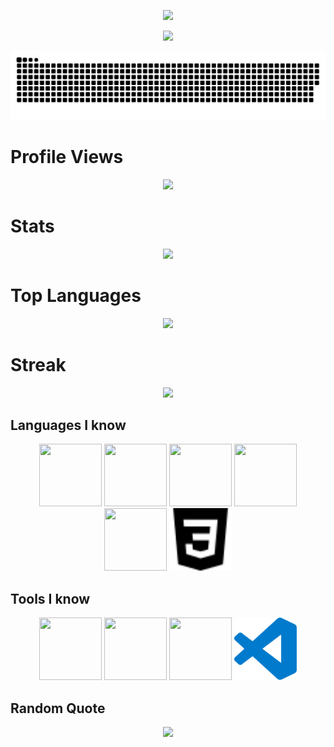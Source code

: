 <p align="center"> <img src="https://readme-typing-svg.demolab.com/?lines=Hello+World!;&color=C1CB12&size=40&center=true&repeat=false" />
<p align="center"> <img src="https://readme-typing-svg.demolab.com/?lines=~(˘▾˘~);~(˘▾˘)~;(~˘▾˘)~;~(˘▾˘)~ &color=00FFFF&size=40&center=true&duration=500" />
<p align="center"> <img src="https://github.com/FordPIU/FordPIU/blob/output/github-contribution-grid-snake-dark.svg" />

# Profile Views
<p align="center"> <img src="https://profile-counter.glitch.me/fordpiu/count.svg" />

# Stats
<p align="center"> <img src="https://github-readme-stats.vercel.app/api?username=fordpiu&show_icons=true&theme=highcontrast" />

# Top Languages
<p align="center"> <img src="https://github-readme-stats.vercel.app/api/top-langs/?username=fordpiu&layout=compact&theme=highcontrast" />

# Streak
<p align="center"> <img src="https://streak-stats.demolab.com/?user=fordpiu&background=000000&border=FFFFFF&stroke=FFFFF&ring=C1CB12&fire=00FFFF&currStreakNum=FFFFFF&sideNums=FFFFFF&sideLabels=FFFFFF&currStreakLabel=FFFFFF" />

## Languages I know
<p align="center">
<img src="https://github.com/simple-icons/simple-icons/blob/develop/icons/cplusplus.svg" width=100px height=100px></img>
<img src="https://github.com/simple-icons/simple-icons/blob/develop/icons/csharp.svg" width=100px height=100px></img>
<img src="https://github.com/simple-icons/simple-icons/blob/develop/icons/lua.svg" width=100px height=100px></img>
<img src="https://github.com/simple-icons/simple-icons/blob/develop/icons/nodedotjs.svg" width=100px height=100px></img>
<img src="https://github.com/simple-icons/simple-icons/blob/develop/icons/html5.svg" width=100px height=100px></img>
<img src="https://github.com/simple-icons/simple-icons/blob/develop/icons/css3.svg" width=100px height=100px></img>

## Tools I know
<p align="center">
<img src="https://github.com/simple-icons/simple-icons/blob/develop/icons/unrealengine.svg" width=100px height=100px></img>
<img src="https://github.com/simple-icons/simple-icons/blob/develop/icons/unity.svg" width=100px height=100px></img>
<img src="https://github.com/simple-icons/simple-icons/blob/develop/icons/visualstudio.svg" width=100px height=100px></img>
<img src="https://github.com/simple-icons/simple-icons/blob/develop/icons/visualstudiocode.svg" width=100px height=100px></img>

## Random Quote
<p align="center"> <img src="https://quotes-github-readme.vercel.app/api?type=horizontal&theme=monokai" />

